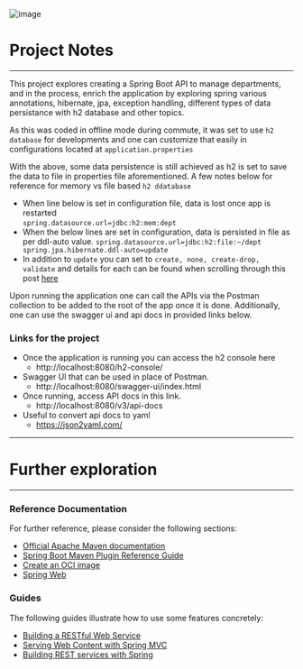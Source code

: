 ![image](https://external-content.duckduckgo.com/iu/?u=https%3A%2F%2Ftse1.mm.bing.net%2Fth%3Fid%3DOIP.AuII18L1hrDgBpr-x8ioCQHaFj%26pid%3DApi&f=1&ipt=a9a01d007527478921ce95216907e053b43a76f7c51f474eb9dd9953681c20d9&ipo=images)

# Project Notes

---

This project explores creating a Spring Boot API to manage departments, and in the process, enrich the application by
exploring spring various annotations, hibernate, jpa, exception handling, different types of data persistance with h2
database and other topics.

As this was coded in offline mode during commute, it was set to use `h2 database` for developments and one can customize
that easily in configurations located at `application.properties`

With the above, some data persistence is still achieved as h2 is set to save the data to file in properties file aforementioned.
A few notes below for reference for memory vs file based `h2 ddatabase`

- When line below is set in configuration file, data is lost once app is restarted  
`
spring.datasource.url=jdbc:h2:mem:dept
`
- When the below lines are set in configuration, data is persisted in file as per ddl-auto value.
`
spring.datasource.url=jdbc:h2:file:~/dept
spring.jpa.hibernate.ddl-auto=update
`
- In addition to `update` you can set to `create, none, create-drop, validate` and details for each can be found when 
scrolling through this post [here](https://stackoverflow.com/questions/42135114/how-does-spring-jpa-hibernate-ddl-auto-property-exactly-work-in-spring)

Upon running the application one can call the APIs via the Postman collection to be added to the root of the app once
it is done. Additionally, one can use the swagger ui and api docs in provided links below.

### Links for the project

- Once the application is running you can access the h2 console here
  - http://localhost:8080/h2-console/ 
- Swagger UI that can be used in place of Postman.
  - http://localhost:8080/swagger-ui/index.html
- Once running, access API docs in this link.
  - http://localhost:8080/v3/api-docs 
- Useful to convert api docs to yaml
  - https://json2yaml.com/ 

---
# Further exploration
---

### Reference Documentation

For further reference, please consider the following sections:

* [Official Apache Maven documentation](https://maven.apache.org/guides/index.html)
* [Spring Boot Maven Plugin Reference Guide](https://docs.spring.io/spring-boot/docs/2.6.1/maven-plugin/reference/html/)
* [Create an OCI image](https://docs.spring.io/spring-boot/docs/2.6.1/maven-plugin/reference/html/#build-image)
* [Spring Web](https://docs.spring.io/spring-boot/docs/2.6.1/reference/htmlsingle/#boot-features-developing-web-applications)

### Guides
The following guides illustrate how to use some features concretely:

* [Building a RESTful Web Service](https://spring.io/guides/gs/rest-service/)
* [Serving Web Content with Spring MVC](https://spring.io/guides/gs/serving-web-content/)
* [Building REST services with Spring](https://spring.io/guides/tutorials/bookmarks/)

